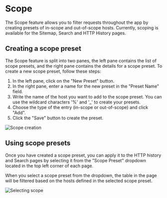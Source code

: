 # Scope

The Scope feature allows you to filter requests throughout the app by creating presets of in-scope and out-of-scope hosts. Currently, scoping is available for the Sitemap, Search and HTTP History pages.

## Creating a scope preset

The Scope feature is split into two panes, the left pane contains the list of scope presets, and the right pane contains the details for a scope preset. To create a new scope preset, follow these steps:

1. In the left pane, click on the "New Preset" button.
2. In the right pane, enter a name for the new preset in the "Preset Name" field.
3. Write the name of the host you want to add to the scope preset. You can use the wildcard characters '%' and '\_' to create your presets.
4. Choose the type of the entry (in-scope or out-of-scope) and click "Add".
5. Click the "Save" button to create the preset.

<img alt="Scope creation" src="/_images/scope_creation.png" no-shadow/>

## Using scope presets

Once you have created a scope preset, you can apply it to the HTTP history and Search pages by selecting it from the "Scope Preset" dropdown located in the top left corner of each page.

When you select a scope preset from the dropdown, the table in the page will be filtered based on the hosts defined in the selected scope preset.

<img alt="Selecting scope" src="/_images/history_selecting_scope.png" no-shadow/>
